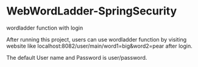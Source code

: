 # WebWordLadder-SpringSecurity
wordladder function with login

After running this project, users can use wordladder function by visiting website like localhost:8082/user/main/word1=big&word2=pear after login.

The default User name and Password is user/password.


